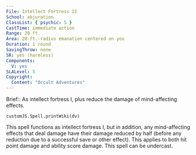 ```yaml
---
File: Intellect Fortress II
School: abjuration
ClassList: { psychic: 5 }
CastTime: immediate action
Range: 20 ft.
Area: 20-ft.-radius emanation centered on you
Duration: 1 round
SavingThrow: none
SR: yes (harmless)
Components:
  V: yes
SLALevel: 5
Copyright:
  Content: "Occult Adventures"
---
```

Brief:: As intellect fortress I, plus reduce the damage of mind-affecting effects.

```dataviewjs
customJS.Spell.printWiki(dv)
```

This spell functions as intellect fortress I, but in addition, any mind-affecting effects that deal damage have their damage reduced by half (before any reduction due to a successful save or other effect). This applies to both hit point damage and ability score damage. This spell can be undercast.
